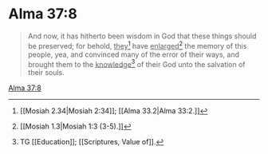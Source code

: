 # Alma 37:8

> And now, it has hitherto been wisdom in God that these things should be preserved; for behold, <u>they</u>[^a] have <u>enlarged</u>[^b] the memory of this people, yea, and convinced many of the error of their ways, and brought them to the <u>knowledge</u>[^c] of their God unto the salvation of their souls.

[Alma 37:8](https://www.churchofjesuschrist.org/study/scriptures/bofm/alma/37?lang=eng&id=p8#p8)


[^a]: [[Mosiah 2.34|Mosiah 2:34]]; [[Alma 33.2|Alma 33:2.]]
[^b]: [[Mosiah 1.3|Mosiah 1:3 (3-5).]]
[^c]: TG [[Education]]; [[Scriptures, Value of]].
